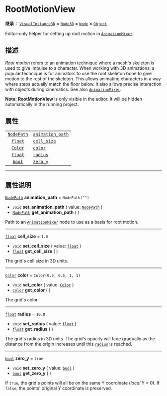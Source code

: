 <!-- ⚠ 请勿编辑本文件 ⚠ -->
<!-- 本文档使用脚本从 WeDot 引擎源码仓库生成。 -->
<!-- 生成脚本：https://github.com/WeDot-Engine/WeDot/tree/4.3/doc/tools/make_md.py； -->
<!-- 原文件：https://github.com/WeDot-Engine/WeDot/tree/4.3/doc/classes/RootMotionView.xml。 -->

<div id="_class_rootmotionview"></div>

# RootMotionView

**继承：** [`VisualInstance3D`](class_visualinstance3d.md) **<** [`Node3D`](class_node3d.md) **<** [`Node`](class_node.md) **<** [`Object`](class_object.md)

Editor-only helper for setting up root motion in [`AnimationMixer`](class_animationmixer.md).

## 描述

*Root motion* refers to an animation technique where a mesh's skeleton is used to give impulse to a character. When working with 3D animations, a popular technique is for animators to use the root skeleton bone to give motion to the rest of the skeleton. This allows animating characters in a way where steps actually match the floor below. It also allows precise interaction with objects during cinematics. See also [`AnimationMixer`](class_animationmixer.md).

 **Note:** **RootMotionView** is only visible in the editor. It will be hidden automatically in the running project.

## 属性

|||
|:-:|:--|
| [`NodePath`](class_nodepath.md) | [`animation_path`](#class_rootmotionview_property_animation_path) | ``NodePath("")``          |
| [`float`](class_float.md)       | [`cell_size`](#class_rootmotionview_property_cell_size)           | ``1.0``                   |
| [`Color`](class_color.md)       | [`color`](#class_rootmotionview_property_color)                   | ``Color(0.5, 0.5, 1, 1)`` |
| [`float`](class_float.md)       | [`radius`](#class_rootmotionview_property_radius)                 | ``10.0``                  |
| [`bool`](class_bool.md)         | [`zero_y`](#class_rootmotionview_property_zero_y)                 | ``true``                  |

<!-- rst-class:: classref-section-separator -->

---

## 属性说明

<div id="_class_rootmotionview_property_animation_path"></div>

[`NodePath`](class_nodepath.md) **animation_path** = ``NodePath("")`` <div id="class_rootmotionview_property_animation_path"></div>

- `void` **set_animation_path** ( value: [`NodePath`](class_nodepath.md) )
- [`NodePath`](class_nodepath.md) **get_animation_path** ( )

Path to an [`AnimationMixer`](class_animationmixer.md) node to use as a basis for root motion.

<!-- rst-class:: classref-item-separator -->

---

<div id="_class_rootmotionview_property_cell_size"></div>

[`float`](class_float.md) **cell_size** = ``1.0`` <div id="class_rootmotionview_property_cell_size"></div>

- `void` **set_cell_size** ( value: [`float`](class_float.md) )
- [`float`](class_float.md) **get_cell_size** ( )

The grid's cell size in 3D units.

<!-- rst-class:: classref-item-separator -->

---

<div id="_class_rootmotionview_property_color"></div>

[`Color`](class_color.md) **color** = ``Color(0.5, 0.5, 1, 1)`` <div id="class_rootmotionview_property_color"></div>

- `void` **set_color** ( value: [`Color`](class_color.md) )
- [`Color`](class_color.md) **get_color** ( )

The grid's color.

<!-- rst-class:: classref-item-separator -->

---

<div id="_class_rootmotionview_property_radius"></div>

[`float`](class_float.md) **radius** = ``10.0`` <div id="class_rootmotionview_property_radius"></div>

- `void` **set_radius** ( value: [`float`](class_float.md) )
- [`float`](class_float.md) **get_radius** ( )

The grid's radius in 3D units. The grid's opacity will fade gradually as the distance from the origin increases until this [`radius`](#class_rootmotionview_property_radius) is reached.

<!-- rst-class:: classref-item-separator -->

---

<div id="_class_rootmotionview_property_zero_y"></div>

[`bool`](class_bool.md) **zero_y** = ``true`` <div id="class_rootmotionview_property_zero_y"></div>

- `void` **set_zero_y** ( value: [`bool`](class_bool.md) )
- [`bool`](class_bool.md) **get_zero_y** ( )

If `true`, the grid's points will all be on the same Y coordinate (*local* Y = 0). If `false`, the points' original Y coordinate is preserved.

[^virtual]: 本方法通常需要用户覆盖才能生效。
[^const]: 本方法无副作用，不会修改该实例的任何成员变量。
[^vararg]: 本方法除了能接受在此处描述的参数外，还能够继续接受任意数量的参数。
[^constructor]: 本方法用于构造某个类型。
[^static]: 调用本方法无需实例，可直接使用类名进行调用。
[^operator]: 本方法描述的是使用本类型作为左操作数的有效运算符。
[^bitfield]: 这个值是由下列位标志构成位掩码的整数。
[^void]: 无返回值。
